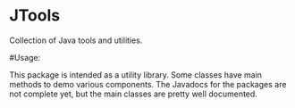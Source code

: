 JTools
======

Collection of Java tools and utilities.

#Usage:

This package is intended as a utility library. Some classes have main methods to demo various components. The Javadocs for the packages are not complete yet, but the main classes are pretty well documented.

